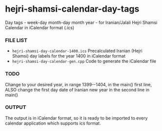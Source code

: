 # hejri-shamsi-calendar-day-tags
Day tags - week-day month-day month year - for Iranian/Jalali Hejri Shamsi Calendar in iCalendar format (.ics)


### FILE LIST
- `hejri-shamsi-day-calendar-1400.ics`   Precalculated Iranian (Hejri Shamsi) day labels for the year 1400 in iCalendar format
- `hejri-shamsi-day-calendar-gen.cpp`   Code to generate the iCalendar file


### TODO
Change to your desired year, in range 1399--1404, in the main() first line, ALSO change the first day date of Iranian new year in the second line in main()


### OUTPUT
The output is in iCalendar format, so it is ready to be imported to every calendar application which supports ics format.
